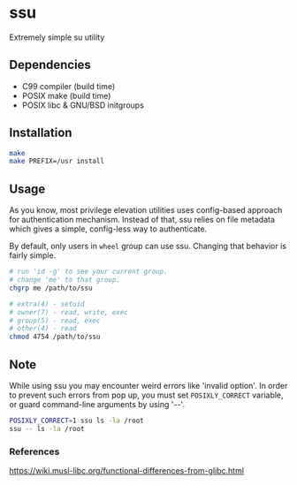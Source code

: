 # ssu

Extremely simple su utility

## Dependencies

* C99 compiler (build time)
* POSIX make (build time)
* POSIX libc & GNU/BSD initgroups

## Installation

```sh
make
make PREFIX=/usr install
```

## Usage

As you know, most privilege elevation utilities uses config-based approach for
authentication mechanism. Instead of that, ssu relies on file metadata which
gives a simple, config-less way to authenticate.

By default, only users in `wheel` group can use ssu. Changing that behavior is
fairly simple.

```sh
# run 'id -g' to see your current group.
# change 'me' to that group.
chgrp me /path/to/ssu

# extra(4) - setuid
# owner(7) - read, write, exec
# group(5) - read, exec
# other(4) - read
chmod 4754 /path/to/ssu
```

## Note

While using ssu you may encounter weird errors like 'invalid option'. In order
to prevent such errors from pop up, you must set `POSIXLY_CORRECT` variable, or
guard command-line arguments by using '--'.

```sh
POSIXLY_CORRECT=1 ssu ls -la /root
ssu -- ls -la /root
```

### References

https://wiki.musl-libc.org/functional-differences-from-glibc.html

